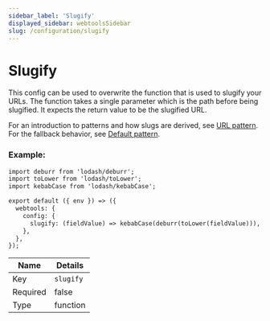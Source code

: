 ```yaml
---
sidebar_label: 'Slugify'
displayed_sidebar: webtoolsSidebar
slug: /configuration/slugify
---
```


# Slugify

This config can be used to overwrite the function that is used to slugify your URLs. The function takes a single parameter which is the path before being slugified. It expects the return value to be the slugified URL.

For an introduction to patterns and how slugs are derived, see [URL pattern](/webtools/url-pattern). For the fallback behavior, see [Default pattern](/webtools/configuration/default-pattern).

### Example:

```md title="config/plugins.js"
import deburr from 'lodash/deburr';
import toLower from 'lodash/toLower';
import kebabCase from 'lodash/kebabCase';

export default ({ env }) => ({
  webtools: {
    config: {
      slugify: (fieldValue) => kebabCase(deburr(toLower(fieldValue))),
    },
  },
});
```

| Name | Details |
| ---- | ------- |
| Key | `slugify` |
| Required | false |
| Type | function |
